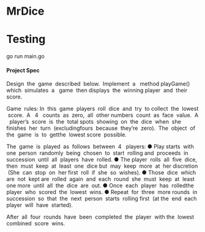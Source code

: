 # MrDice

# Testing
go run main.go

#### Project Spec ####
Design​ ​ the​ ​ game​ ​ described​ ​ below.​ ​ Implement​ ​ a ​ ​ method​ ​ playGame()​ ​ which​ ​ simulates​ ​ a ​ ​ game​ ​ then
displays​ ​ the​ ​ winning​ ​ player​ ​ and​ ​ their​ ​ score.

Game​ ​ rules:
In​ ​ this​ ​ game​ ​ players​ ​ roll​ ​ dice​ ​ and​ ​ try​ ​ to​ ​ collect​ ​ the​ ​ lowest​ ​ score.​ ​ A ​ ​ 4 ​ ​ counts​ ​ as​ ​ zero,​ ​ all​ ​ other
numbers​ ​ count​ ​ as​ ​ face​ ​ value.​ ​ A ​ ​ player’s​ ​ score​ ​ is​ ​ the​ ​ total​ ​ spots​ ​ showing​ ​ on​ ​ the​ ​ dice​ ​ when​ ​ she
finishes​ ​ her​ ​ turn​ ​ (excluding​ ​ fours​ ​ because​ ​ they’re​ ​ zero).​ ​ The​ ​ object​ ​ of​ ​ the​ ​ game​ ​ is​ ​ to​ ​ get​ ​ the​ ​ lowest
score​ ​ possible.

The​ ​ game​ ​ is​ ​ played​ ​ as​ ​ follows​ ​ between​ ​ 4 ​ ​ players:
● Play​ ​ starts​ ​ with​ ​ one​ ​ person​ ​ randomly​ ​ being​ ​ chosen​ ​ to​ ​ start​ ​ rolling​ ​ and​ ​ proceeds​ ​ in
succession​ ​ until​ ​ all​ ​ players​ ​ have​ ​ rolled.
● The​ ​ player​ ​ rolls​ ​ all​ ​ five​ ​ dice,​ ​ then​ ​ must​ ​ keep​ ​ at​ ​ least​ ​ one​ ​ dice​ ​ but​ ​ may​ ​ keep​ ​ more​ ​ at​ ​ her
discretion​ ​ (She​ ​ can​ ​ stop​ ​ on​ ​ her​ ​ first​ ​ roll​ ​ if​ ​ she​ ​ so​ ​ wishes).
● Those​ ​ dice​ ​ which​ ​ are​ ​ not​ ​ kept​ ​ are​ ​ rolled​ ​ again​ ​ and​ ​ each​ ​ round​ ​ she​ ​ must​ ​ keep​ ​ at​ ​ least​ ​ one
more​ ​ until​ ​ all​ ​ the​ ​ dice​ ​ are​ ​ out.
● Once​ ​ each​ ​ player​ ​ has​ ​ rolled​ ​ the​ ​ player​ ​ who​ ​ scored​ ​ the​ ​ lowest​ ​ wins.
● Repeat​ ​ for​ ​ three​ ​ more​ ​ rounds​ ​ in​ ​ succession​ ​ so​ ​ that​ ​ the​ ​ next​ ​ person​ ​ starts​ ​ rolling​ ​ first​ ​ (at
the​ ​ end​ ​ each​ ​ player​ ​ will​ ​ have​ ​ started).

After​ ​ all​ ​ four​ ​ rounds​ ​ have​ ​ been​ ​ completed​ ​ the​ ​ player​ ​ with​ ​ the​ ​ lowest​ ​ combined​ ​ score​ ​ wins.
